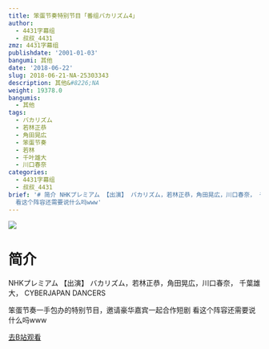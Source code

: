 ```yaml
---
title: 笨蛋节奏特别节目「番组バカリズム4」
author:
  - 4431字幕组
  - 叔叔_4431
zmz: 4431字幕组
publishdate: '2001-01-03'
bangumi: 其他
date: '2018-06-22'
slug: 2018-06-21-NA-25303343
description: 其他&#8226;NA
weight: 19378.0
bangumis:
  - 其他
tags:
  - バカリズム
  - 若林正恭
  - 角田晃広
  - 笨蛋节奏
  - 若林
  - 千叶雄大
  - 川口春奈
categories:
  - 4431字幕组
  - 叔叔_4431
brief: '# 简介 NHKプレミアム 【出演】 バカリズム，若林正恭，角田晃広，川口春奈， 千葉雄大， CYBERJAPAN DANCERS 笨蛋节奏一手包办的特别节目，邀请豪华嘉宾一起合作短剧
  看这个阵容还需要说什么吗www'
---
```

![](https://i.imgur.com/LA2A4AF.jpg)
# 简介  
NHKプレミアム
【出演】
バカリズム，若林正恭，角田晃広，川口春奈，
千葉雄大， CYBERJAPAN DANCERS

笨蛋节奏一手包办的特别节目，邀请豪华嘉宾一起合作短剧
看这个阵容还需要说什么吗www  

[去B站观看](https://www.bilibili.com/video/av25303343/)
 
